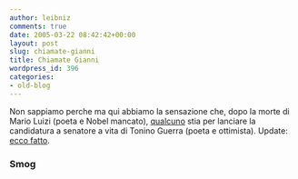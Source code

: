```yaml
---
author: leibniz
comments: true
date: 2005-03-22 08:42:42+00:00
layout: post
slug: chiamate-gianni
title: Chiamate Gianni
wordpress_id: 396
categories:
- old-blog
---
```


Non sappiamo perche ma qui abbiamo la sensazione che, dopo la morte di Mario Luizi (poeta e Nobel mancato), [qualcuno](http://smog.ilcannocchiale.it/) stia per lanciare la candidatura a senatore a vita di Tonino Guerra (poeta e ottimista). Update: [ecco fatto](http://smog.ilcannocchiale.it/?id_blogdoc=442801).




### Smog
